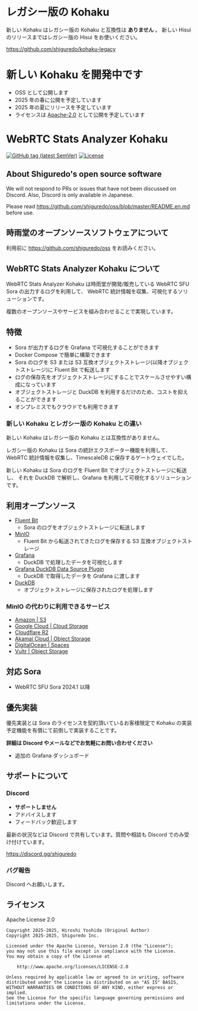 # レガシー版の Kohaku

新しい Kohaku はレガシー版の Kohaku と互換性は **ありません** 。
新しい Hisui のリリースまではレガシー版の Hisui をお使いください。

<https://github.com/shiguredo/kohaku-legacy>

# 新しい Kohaku を開発中です

- OSS として公開します
- 2025 年の春に公開を予定しています
- 2025 年の夏にリリースを予定しています
- ライセンスは [Apache-2.0](https://www.apache.org/licenses/LICENSE-2.0.html) として公開を予定しています

# WebRTC Stats Analyzer Kohaku

[![GitHub tag (latest SemVer)](https://img.shields.io/github/tag/shiguredo/kohaku.svg)](https://github.com/shiguredo/kohaku)
[![License](https://img.shields.io/badge/License-Apache%202.0-blue.svg)](https://opensource.org/licenses/Apache-2.0)

## About Shiguredo's open source software

We will not respond to PRs or issues that have not been discussed on Discord. Also, Discord is only available in Japanese.

Please read <https://github.com/shiguredo/oss/blob/master/README.en.md> before use.

## 時雨堂のオープンソースソフトウェアについて

利用前に <https://github.com/shiguredo/oss> をお読みください。

## WebRTC Stats Analyzer Kohaku について

WebRTC Stats Analyzer Kohaku は時雨堂が開発/販売している WebRTC SFU Sora の出力するログを利用して、
WebRTC 統計情報を収集、可視化するソリューションです。

複数のオープンソースやサービスを組み合わせることで実現しています。

## 特徴

- Sora が出力するログを Grafana で可視化することができます
- Docker Compose で簡単に構築できます
- Sora のログを S3 または S3 互換オブジェクトストレージ(以降オブジェクトストレージ)に Fluent Bit で転送します
- ログの保存先をオブジェクトストレージにすることでスケールさせやすい構成になっています
- オブジェクトストレージと DuckDB を利用するだけのため、コストを抑えることができます
- オンプレミスでもクラウドでも利用できます

### 新しい Kohaku とレガシー版の Kohaku との違い

新しい Kohaku はレガシー版の Kohaku とは互換性がありません。

レガシー版の Kohaku は Sora の統計エクスポーター機能を利用して、
WebRTC 統計情報を収集し、TimescaleDB に保存するゲートウェイでした。

新しい Kohaku は Sora のログを Fluent Bit でオブジェクトストレージに転送し、
それを DuckDB で解析し、Grafana を利用して可視化するソリューションです。

## 利用オープンソース

- [Fluent Bit](https://github.com/fluent/fluent-bit)
  - Sora のログをオブジェクトストレージに転送します
- [MinIO](https://github.com/minio/minio)
  - Fluent Bit から転送されてきたログを保存する S3 互換オブジェクトストレージ
- [Grafana](https://github.com/grafana/grafana)
  - DuckDB で処理したデータを可視化します
- [Grafana DuckDB Data Source Plugin](https://github.com/motherduckdb/grafana-duckdb-datasource)
  - DuckDB で取得したデータを Grafana に渡します
- [DuckDB](https://github.com/duckdb/duckdb)
  - オブジェクトストレージに保存されたログを処理します

### MinIO の代わりに利用できるサービス

- [Amazon | S3](https://aws.amazon.com/jp/s3/)
- [Google Cloud | Cloud Storage](https://cloud.google.com/storage?hl=ja)
- [Cloudflare R2](https://www.cloudflare.com/ja-jp/developer-platform/products/r2/)
- [Akamai Cloud | Object Storage](https://www.linode.com/products/object-storage/)
- [DigitalOcean | Spaces](https://www.digitalocean.com/products/spaces)
- [Vultr | Object Storage](https://www.vultr.com/products/object-storage/)

## 対応 Sora

- WebRTC SFU Sora 2024.1 以降

## 優先実装

優先実装とは Sora のライセンスを契約頂いているお客様限定で Kohaku の実装予定機能を有償にて前倒しで実装することです。

**詳細は Discord やメールなどでお気軽にお問い合わせください**

- 追加の Grafana ダッシュボード

## サポートについて

### Discord

- **サポートしません**
- アドバイスします
- フィードバック歓迎します

最新の状況などは Discord で共有しています。質問や相談も Discord でのみ受け付けています。

<https://discord.gg/shiguredo>

### バグ報告

Discord へお願いします。

## ライセンス

Apache License 2.0

```text
Copyright 2025-2025, Hiroshi Yoshida (Original Author)
Copyright 2025-2025, Shiguredo Inc.

Licensed under the Apache License, Version 2.0 (the "License");
you may not use this file except in compliance with the License.
You may obtain a copy of the License at

    http://www.apache.org/licenses/LICENSE-2.0

Unless required by applicable law or agreed to in writing, software
distributed under the License is distributed on an "AS IS" BASIS,
WITHOUT WARRANTIES OR CONDITIONS OF ANY KIND, either express or implied.
See the License for the specific language governing permissions and
limitations under the License.
```
